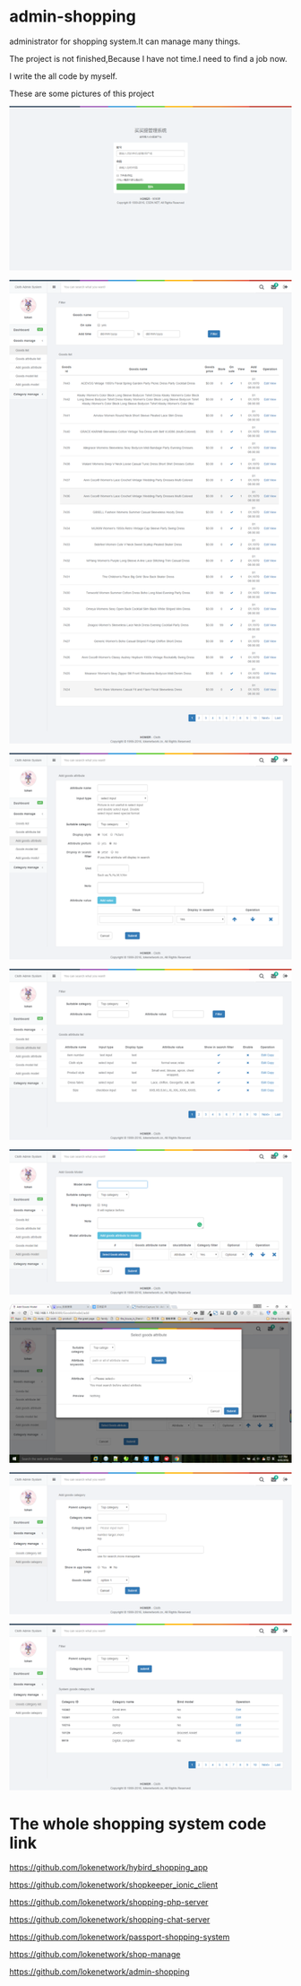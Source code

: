 # admin-shopping

administrator for shopping system.It can manage many things.

The project is not finished,Because I have not time.I need to find a job now.

I write the all code by myself.

These are some pictures of this project

![image](https://github.com/lokenetwork/admin-shopping/blob/master/project_picture/login.png)

![image](https://github.com/lokenetwork/admin-shopping/blob/master/project_picture/goods-list.png)

![image](https://github.com/lokenetwork/admin-shopping/blob/master/project_picture/add-goods-attribute.png)

![image](https://github.com/lokenetwork/admin-shopping/blob/master/project_picture/goods-attribute-list.png)

![image](https://github.com/lokenetwork/admin-shopping/blob/master/project_picture/add-goods-model-1.png)

![image](https://github.com/lokenetwork/admin-shopping/blob/master/project_picture/add-goods-model-2.png)

![image](https://github.com/lokenetwork/admin-shopping/blob/master/project_picture/add-system-goods-category.png)

![image](https://github.com/lokenetwork/admin-shopping/blob/master/project_picture/system-goods-category-list.png)

# The whole shopping system code link

https://github.com/lokenetwork/hybird_shopping_app

https://github.com/lokenetwork/shopkeeper_ionic_client

https://github.com/lokenetwork/shopping-php-server

https://github.com/lokenetwork/shopping-chat-server

https://github.com/lokenetwork/passport-shopping-system

https://github.com/lokenetwork/shop-manage

https://github.com/lokenetwork/admin-shopping
